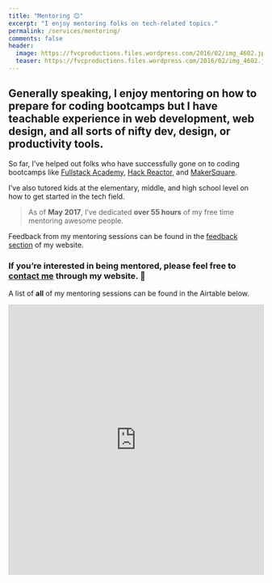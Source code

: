 ```yaml
---
title: "Mentoring 😊"
excerpt: "I enjoy mentoring folks on tech-related topics."
permalink: /services/mentoring/
comments: false
header:
  image: https://fvcproductions.files.wordpress.com/2016/02/img_4602.jpg
  teaser: https://fvcproductions.files.wordpress.com/2016/02/img_4602.jpg
---
```


## Generally speaking, I enjoy mentoring on how to prepare for coding bootcamps but I have teachable experience in web development, web design, and all sorts of nifty dev, design, or productivity tools.

So far, I’ve helped out folks who have successfully gone on to coding bootcamps like [Fullstack Academy](http://fullstackacademy.com), [Hack Reactor](http://hackreactor.com), and [MakerSquare](http://makersquare.com).

I’ve also tutored kids at the elementary, middle, and high school level on how to get started in the tech field.

> As of **May 2017**, I’ve dedicated **over 55 hours** of my free time mentoring awesome people.

Feedback from my mentoring sessions can be found in the [feedback section](http://fvcproductions.com/feedback) of my website.

### If you’re interested in being mentored, please feel free to [contact me](http://fvcproductions.com/contact) through my website. 📨

A list of **all** of my mentoring sessions can be found in the Airtable below.

<iframe class="airtable-embed" src="https://airtable.com/embed/shrwmtNPmX8XSUdJf?backgroundColor=gray&layout=card&viewControls=on" frameborder="0" onmousewheel="" width="100%" height="533" style="background: transparent; border: 1px solid #ccc;"></iframe>